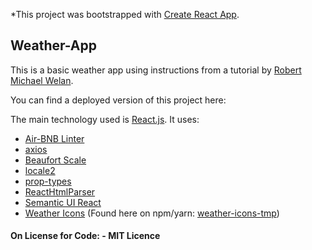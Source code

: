 *This project was bootstrapped with [Create React App](https://github.com/facebookincubator/create-react-app). 

## Weather-App

This is a basic weather app using instructions from a tutorial by [Robert Michael Welan](https://github.com/robwelan).

You can find a deployed version of this project here:  






 The main technology used is [React.js](https://reactjs.org/). It uses:
 - [Air-BNB Linter](https://www.npmjs.com/package/eslint-config-airbnb)
 - [axios](https://github.com/axios/axios)
 - [Beaufort Scale](https://github.com/alterebro/beaufort-scale)
 - [locale2](https://github.com/moimikey/locale2)
 - [prop-types](https://www.npmjs.com/package/prop-types)
 - [ReactHtmlParser](https://github.com/wrakky/react-html-parser)
 - [Semantic UI React](https://react.semantic-ui.com/introduction)
 - [Weather Icons](https://github.com/erikflowers/weather-icons) (Found here on npm/yarn: [weather-icons-tmp](https://www.npmjs.com/package/weather-icons-tmp)) 
 
 #### On License for Code: - MIT Licence


